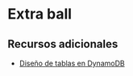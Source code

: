 # Extra ball

## Recursos adicionales

* [Diseño de tablas en DynamoDB](https://youtu.be/XDPXguHYJWw?si=6yFe47nxAnmsovHj&t=2515)
